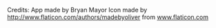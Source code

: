 Credits:
App made by Bryan Mayor
Icon made by http://www.flaticon.com/authors/madebyoliver from www.flaticon.com